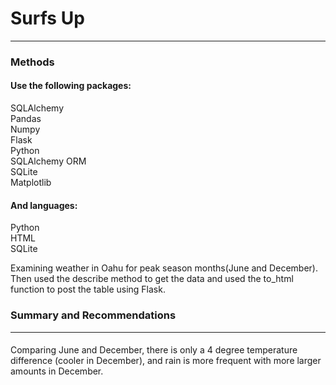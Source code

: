 # Surfs Up
---

### Methods
#### Use the following packages:  
SQLAlchemy  
Pandas  
Numpy  
Flask  
Python  
SQLAlchemy ORM  
SQLite  
Matplotlib  
#### And languages:  
Python  
HTML  
SQLite  

Examining weather in Oahu for peak season months(June and December). Then used the describe method to get the data and used the to_html function to post the table using Flask.

### Summary and Recommendations  
---
####  
Comparing June and December, there is only a 4 degree temperature difference (cooler in December), and rain is more frequent with more larger amounts in December.
